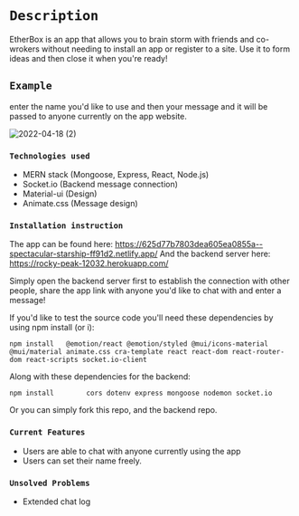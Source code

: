 # `Description`
EtherBox is an app that allows you to brain storm with friends and co-wrokers without needing to install an app or register to a site. Use it to form ideas and then close it when you're ready!

## `Example`

enter the name you'd like to use and then your message and it will be passed to anyone currently on the app website.

![2022-04-18 (2)](https://user-images.githubusercontent.com/97875763/163827038-7d64cb06-6245-464c-a578-51fb5939c435.png)


### `Technologies used`
- MERN stack (Mongoose, Express, React, Node.js)
- Socket.io (Backend message connection)
- Material-ui (Design)
- Animate.css (Message design)

### `Installation instruction`

The app can be found here: https://625d77b7803dea605ea0855a--spectacular-starship-ff91d2.netlify.app/
And the backend server here: https://rocky-peak-12032.herokuapp.com/

Simply open the backend server first to establish the connection with other people, share the app link with anyone you'd like to chat with and enter a message!

If you'd like to test the source code you'll need these dependencies by using npm install (or i):

`npm install   @emotion/react
              @emotion/styled
              @mui/icons-material
              @mui/material
              animate.css
              cra-template
              react
              react-dom
              react-router-dom
              react-scripts
              socket.io-client`
              
Along with these dependencies for the backend: 

`npm install        cors
        dotenv
        express
        mongoose
        nodemon
        socket.io`
        
Or you can simply fork this repo, and the backend repo.

### `Current Features`

- Users are able to chat with anyone currently using the app
- Users can set their name freely. 

### `Unsolved Problems`
- Extended chat log
